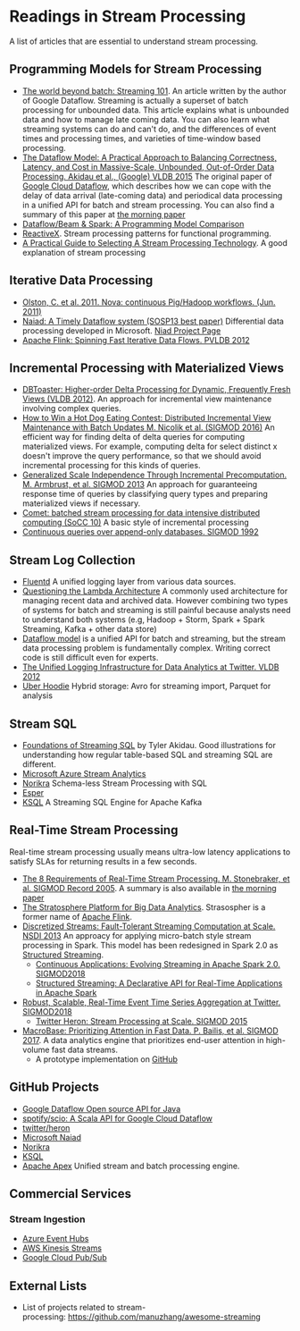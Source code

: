 # Readings in Stream Processing

A list of articles that are essential to understand stream processing.

## Programming Models for Stream Processing 
- [The world beyond batch: Streaming 101](https://www.oreilly.com/ideas/the-world-beyond-batch-streaming-101). An article written by the author of Google Dataflow. Streaming is actually a superset of batch processing for unbounded data. This article explains what is unbounded data and how to manage late coming data. You can also learn what streaming systems can do and can't do, and the differences of event times and processing times, and varieties of time-window based processing. 
- [The Dataflow Model: A Practical Approach to Balancing Correctness, Latency, and Cost in Massive-Scale, Unbounded, Out-of-Order Data Processing. Akidau et al., (Google) VLDB 2015](http://www.vldb.org/pvldb/vol8/p1792-Akidau.pdf) The original paper of [Google Cloud Dataflow](https://cloud.google.com/dataflow/), which describes how we can cope with the delay of data arrival (late-coming data) and periodical data processing in a unified API for batch and stream processing. You can also find a summary of this paper at [the morning paper](https://blog.acolyer.org/2015/08/18/the-dataflow-model-a-practical-approach-to-balancing-correctness-latency-and-cost-in-massive-scale-unbounded-out-of-order-data-processing/)
- [Dataflow/Beam & Spark: A Programming Model Comparison](https://cloud.google.com/dataflow/blog/dataflow-beam-and-spark-comparison)
- [ReactiveX](http://reactivex.io/). Stream processing patterns for functional programming.
- [A Practical Guide to Selecting A Stream Processing Technology](http://www.slideshare.net/ConfluentInc/a-practical-guide-to-selecting-a-stream-processing-technology). A good explanation of stream processing

## Iterative Data Processing
- [Olston, C. et al. 2011. Nova: continuous Pig/Hadoop workflows. (Jun. 2011)](http://infolab.stanford.edu/~olston/publications/sigmod11.pdf)
- [Naiad: A Timely Dataflow system (SOSP13 best paper)](https://cs.stanford.edu/~matei/courses/2015/6.S897/readings/naiad.pdf) Differential data processing developed in Microsoft. [Niad Project Page](https://www.microsoft.com/en-us/research/project/naiad/)
- [Apache Flink: Spinning Fast Iterative Data Flows. PVLDB 2012](http://stratosphere.eu/assets/papers/spinningFastIterativeDataFlows_12.pdf)

## Incremental Processing with Materialized Views
- [DBToaster: Higher-order Delta Processing for Dynamic, Frequently Fresh Views (VLDB 2012)](http://vldb.org/pvldb/vol5/p968_yanifahmad_vldb2012.pdf). An approach for incremental view maintenance involving complex queries.
- [How to Win a Hot Dog Eating Contest: Distributed Incremental View Maintenance with Batch Updates M. Nicolik et al. (SIGMOD 2016)](https://www.cs.ox.ac.uk/files/9133/sigmod2016-dbtoaster-batching_divm.pdf) An efficient way for finding delta of delta queries for computing materialized views. For example, computing delta for select distinct x doesn't improve the query performance, so that we should avoid incremental processing for this kinds of queries.
- [Generalized Scale Independence Through Incremental Precomputation. M. Armbrust, et al. SIGMOD 2013](http://dl.acm.org/citation.cfm?id=2465333) An approach for guaranteeing response time of queries by classifying query types and preparing materialized views if necessary.
- [Comet: batched stream processing for data intensive distributed computing (SoCC 10)](https://www.microsoft.com/en-us/research/publication/comet-batched-stream-processing-for-data-intensive-distributed-computing/) A basic style of incremental processing
- [Continuous queries over append-only databases. SIGMOD 1992](http://www.cs.brandeis.edu/~cs227b/papers/pubsub/TGNO92-Continuous.pdf)

## Stream Log Collection
- [Fluentd](https://www.fluentd.org/) A unified logging layer from various data sources.
- [Questioning the Lambda Architecture](https://www.oreilly.com/ideas/questioning-the-lambda-architecture) A commonly used architecture for managing recent data and archived data. However combining two types of systems for batch and streaming is still painful because analysts need to understand both systems (e.g, Hadoop + Storm, Spark + Spark Streaming, Kafka + other data store)
- [Dataflow model](http://www.vldb.org/pvldb/vol8/p1792-Akidau.pdf) is a unified API for batch and streaming, but the stream data processing problem is fundamentally complex. Writing correct code is still difficult even for experts. 
- [The Unified Logging Infrastructure for Data Analytics at Twitter. VLDB 2012](http://vldb.org/pvldb/vol5/p1771_georgelee_vldb2012.pdf)
- [Uber Hoodie](https://github.com/uber/hoodie) Hybrid storage: Avro for streaming import, Parquet for analysis

## Stream SQL
- [Foundations of Streaming SQL](http://s.apache.org/streaming-sql-strata-nyc) by Tyler Akidau. Good illustrations for understanding how regular table-based SQL and streaming SQL are different.
- [Microsoft Azure Stream Analytics](https://azure.microsoft.com/en-us/services/stream-analytics/)
- [Norikra](http://norikra.github.io/) Schema-less Stream Processing with SQL
- [Esper](http://www.espertech.com/esper/)
- [KSQL](https://github.com/confluentinc/ksql) A Streaming SQL Engine for Apache Kafka

## Real-Time Stream Processing
Real-time stream processing usually means ultra-low latency applications to satisfy SLAs for returning results in a few seconds.
- [The 8 Requirements of Real-Time Stream Processing. M. Stonebraker, et al. SIGMOD Record 2005](http://cs.brown.edu/~ugur/8rulesSigRec.pdf). A summary is also available in [the morning paper](https://blog.acolyer.org/2014/12/03/the-8-requirements-of-real-time-stream-processing/)
- [The Stratosphere Platform for Big Data Analytics](http://stratosphere.eu/assets/papers/2014-VLDBJ_Stratosphere_Overview.pdf). Strasospher is a former name of [Apache Flink](https://flink.apache.org/).
- [Discretized Streams: Fault-Tolerant Streaming Computation at Scale. NSDI 2013](https://people.csail.mit.edu/matei/papers/2013/sosp_spark_streaming.pdf) An approacy for applying micro-batch style stream processing in Spark. This model has been redesigned in Spark 2.0 as [Structured Streaming](https://spark-summit.org/2017/events/easy-scalable-fault-tolerant-stream-processing-with-structured-streaming-in-apache-spark/). 
  - [Continuous Applications: Evolving Streaming in Apache Spark 2.0. SIGMOD2018](https://databricks.com/blog/2016/07/28/continuous-applications-evolving-streaming-in-apache-spark-2-0.html)
  - [Structured Streaming: A Declarative API for Real-Time Applications in Apache Spark](https://cs.stanford.edu/~matei/papers/2018/sigmod_structured_streaming.pdf)
- [Robust, Scalable, Real-Time Event Time Series Aggregation at Twitter. SIGMOD2018](https://cs.uwaterloo.ca/~jimmylin/publications/Yang_etal_SIGMOD2018.pdf)
  - [Twitter Heron: Stream Processing at Scale. SIGMOD 2015](http://dl.acm.org/citation.cfm?id=2742788)
- [MacroBase: Prioritizing Attention in Fast Data. P. Bailis, et al. SIGMOD 2017](http://www.bailis.org/papers/macrobase-sigmod2017.pdf). A data analytics engine that prioritizes end-user attention in high-volume fast data streams.
  - A prototype implementation on [GitHub](https://github.com/stanford-futuredata/macrobase)
 

## GitHub Projects
- [Google Dataflow Open source API for Java](https://github.com/GoogleCloudPlatform/DataflowJavaSDK)
- [spotify/scio: A Scala API for Google Cloud Dataflow](https://github.com/spotify/scio)
- [twitter/heron](https://github.com/twitter/heron)
- [Microsoft Naiad](https://github.com/MicrosoftResearch/Naiad)
- [Norikra](http://norikra.github.io/)
- [KSQL](https://github.com/confluentinc/ksql)
- [Apache Apex](https://apex.apache.org/) Unified stream and batch processing engine.

## Commercial Services
### Stream Ingestion
- [Azure Event Hubs](https://docs.microsoft.com/en-us/azure/event-hubs/event-hubs-what-is-event-hubs)
- [AWS Kinesis Streams](https://aws.amazon.com/kinesis/data-streams/)
- [Google Cloud Pub/Sub](https://cloud.google.com/pubsub/)

## External Lists
- List of projects related to stream-processing: https://github.com/manuzhang/awesome-streaming
